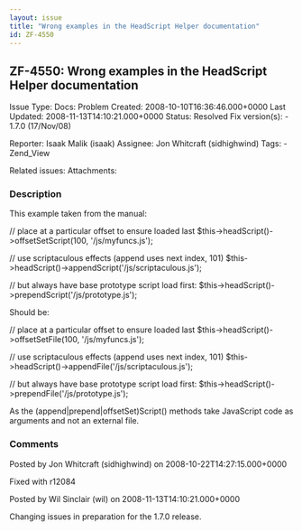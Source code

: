 ```yaml
---
layout: issue
title: "Wrong examples in the HeadScript Helper documentation"
id: ZF-4550
---
```


ZF-4550: Wrong examples in the HeadScript Helper documentation
--------------------------------------------------------------

 Issue Type: Docs: Problem Created: 2008-10-10T16:36:46.000+0000 Last Updated: 2008-11-13T14:10:21.000+0000 Status: Resolved Fix version(s): - 1.7.0 (17/Nov/08)
 
 Reporter:  Isaak Malik (isaak)  Assignee:  Jon Whitcraft (sidhighwind)  Tags: - Zend\_View
 
 Related issues: 
 Attachments: 
### Description

This example taken from the manual:

// place at a particular offset to ensure loaded last $this->headScript()->offsetSetScript(100, '/js/myfuncs.js');

// use scriptaculous effects (append uses next index, 101) $this->headScript()->appendScript('/js/scriptaculous.js');

// but always have base prototype script load first: $this->headScript()->prependScript('/js/prototype.js');

Should be:

// place at a particular offset to ensure loaded last $this->headScript()->offsetSetFile(100, '/js/myfuncs.js');

// use scriptaculous effects (append uses next index, 101) $this->headScript()->appendFile('/js/scriptaculous.js');

// but always have base prototype script load first: $this->headScript()->prependFile('/js/prototype.js');

As the (append|prepend|offsetSet)Script() methods take JavaScript code as arguments and not an external file.

 

 

### Comments

Posted by Jon Whitcraft (sidhighwind) on 2008-10-22T14:27:15.000+0000

Fixed with r12084

 

 

Posted by Wil Sinclair (wil) on 2008-11-13T14:10:21.000+0000

Changing issues in preparation for the 1.7.0 release.

 

 